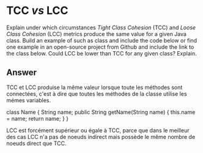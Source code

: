 # TCC *vs* LCC

Explain under which circumstances *Tight Class Cohesion* (TCC) and *Loose Class Cohesion* (LCC) metrics produce the same value for a given Java class. Build an example of such as class and include the code below or find one example in an open-source project from Github and include the link to the class below. Could LCC be lower than TCC for any given class? Explain.

## Answer

TCC et LCC produise la même valeur lorsque toute les méthodes sont connectées, c'est à dire que toutes les méthodes de la classe utilise les mémes variables.

  class Name {
      String name;
      public String getName(String name)
      {
          this.name = name;
          return name;
      }
  }

LCC est forcément supérieur ou égale à TCC, parce que dans le meilleur des cas LCC n'a pas de noeuds indirect mais possède le même nombre de noeuds direct que TCC.
